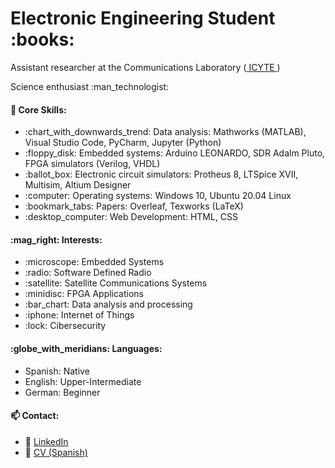 <h1> Electronic Engineering Student  :books: </h1>

<p>  Assistant researcher at the Communications Laboratory (<a href='https://icyte.conicet.gov.ar/'> ICYTE </a>)</p>
<p>  Science enthusiast :man_technologist:</p>


<h4>🧠 Core Skills:</h4>

<ul>
    <li>  :chart_with_downwards_trend: Data analysis: Mathworks (MATLAB), Visual Studio Code, PyCharm, Jupyter (Python) </li>
    <li>  :floppy_disk: Embedded systems: Arduino LEONARDO, SDR Adalm Pluto, FPGA simulators (Verilog, VHDL) </li>
    <li>  :ballot_box: Electronic circuit simulators: Protheus 8, LTSpice XVII, Multisim, Altium Designer </li>
    <li>  :computer: Operating systems: Windows 10, Ubuntu 20.04 Linux </li>
    <li>  :bookmark_tabs: Papers: Overleaf, Texworks (LaTeX) </li>
    <li>  :desktop_computer: Web Development: HTML, CSS </li>
    
    
 
</ul>  

<h4>:mag_right: Interests: </h4>

<ul>
    <li> :microscope: Embedded Systems </li>
    <li> :radio: Software Defined Radio </li>
    <li> :satellite: Satellite Communications Systems </li>
    <li> :minidisc: FPGA Applications </li>
    <li> :bar_chart: Data analysis and processing</li>
    <li> :iphone:  Internet of Things </li>
    <li> :lock: Cibersecurity </li>           
</ul>

<h4>:globe_with_meridians: Languages:</h4>

<ul>
    <li> Spanish: Native</li>
    <li> English: Upper-Intermediate </li>
    <li> German: Beginner</li>  
</ul>

<h4>📫 Contact:</h4>

<ul>
  
   <li>📧 <a href='https://www.linkedin.com/in/vazquezleonardo'> LinkedIn </a> </li>
   <li>📜 <a href='https://drive.google.com/file/d/1CjrP42vcxK1hzuBjJT0ZNlkoWcv-DUcE/view?usp=sharing'> CV (Spanish) </a> </li>
  
</ul>

